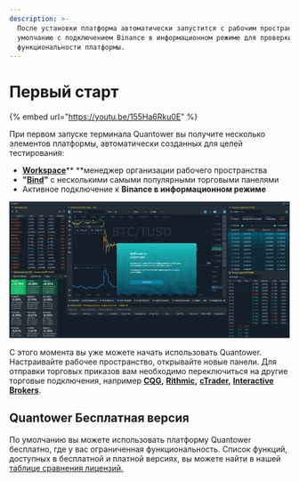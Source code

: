 ```yaml
---
description: >-
  После установки платформа автоматически запустится с рабочим пространством по
  умолчанию с подключением Binance в информационном режиме для проверки
  функциональности платформы.
---
```


# Первый старт

{% embed url="https://youtu.be/155Ha6Rku0E" %}

При первом запуске терминала Quantower вы получите несколько элементов платформы, автоматически созданных для целей тестирования:

* [**Workspace**](https://help.quantower.com/getting-started/workspaces-binds-groups#workspaces)** **менеджер организации рабочего пространства
* **"**[**Bind**](https://help.quantower.com/getting-started/workspaces-binds-groups#binds)**"** с несколькими самыми популярными торговыми панелями
* Активное подключение к **Binance в информационном режиме**

![Рабочая область по умолчанию с объединенными панелями в Bind](../.gitbook/assets/default-workspace.png)

С этого момента вы уже можете начать использовать Quantower. Настраивайте рабочее пространство, открывайте новые панели. Для отправки торговых приказов вам необходимо переключиться на другие торговые подключения, например [**CQG**](../connections/connection-to-cqg-amp-futures/)**,** [**Rithmic**](../connections/connection-to-rithmic.md)**,** [**cTrader**](../connections/connection-to-ctrader/)**,** [**Interactive Brokers**](../connections/connect-quantower-to-interactive-broker.md).

## Quantower Бесплатная версия

По умолчанию вы можете использовать платформу Quantower бесплатно, где у вас ограниченная функциональность. Список функций, доступных в бесплатной и платной версиях, вы можете найти в нашей [таблице сравнения лицензий.](https://app.gitbook.com/@quantower/s/quantower-ru/\~/drafts/-Ma3PxC8rWNdBQDq\_TfS/getting-started/license-comparison)
